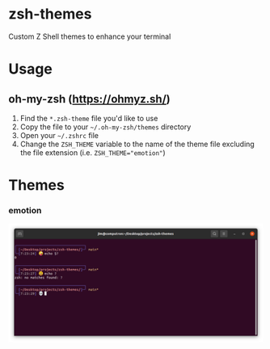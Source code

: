 # zsh-themes

Custom Z Shell themes to enhance your terminal

# Usage

## oh-my-zsh (https://ohmyz.sh/)

1. Find the `*.zsh-theme` file you'd like to use
1. Copy the file to your `~/.oh-my-zsh/themes` directory
1. Open your `~/.zshrc` file
1. Change the `ZSH_THEME` variable to the name of the theme file excluding the file extension (i.e. `ZSH_THEME="emotion"`)

# Themes

### emotion

![emotion](emotion/preview.png?raw=true)